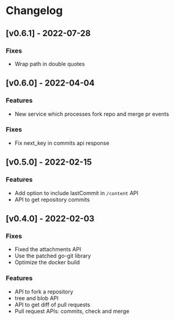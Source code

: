 # Changelog

## [v0.6.1] - 2022-07-28

### Fixes

- Wrap path in double quotes

## [v0.6.0] - 2022-04-04

### Features

- New service which processes fork repo and merge pr events

### Fixes

- Fix next_key in commits api response

## [v0.5.0] - 2022-02-15

### Features

- Add option to include lastCommit in `/content` API
- API to get repository commits

## [v0.4.0] - 2022-02-03

### Fixes

- Fixed the attachments API
- Use the patched go-git library
- Optimize the docker build

### Features

- API to fork a repository
- tree and blob API
- API to get diff of pull requests
- Pull request APIs: commits, check and merge
